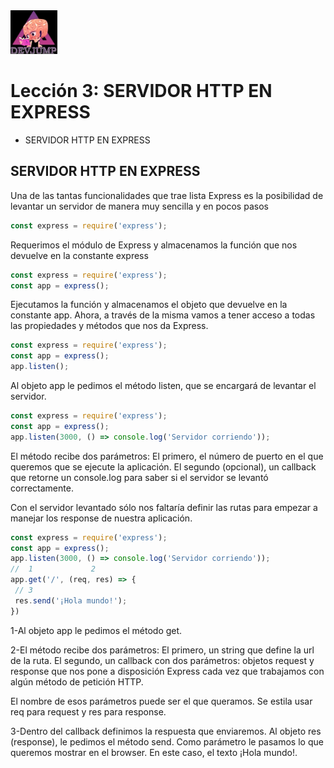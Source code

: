 <img  src='../logo.png' height='70px'>

# Lección 3: SERVIDOR HTTP EN EXPRESS

* SERVIDOR HTTP EN EXPRESS


## SERVIDOR HTTP EN EXPRESS

Una de las tantas funcionalidades que trae lista Express es la posibilidad de levantar un servidor de manera muy sencilla y en pocos pasos

```javascript 
const express = require('express');
```
Requerimos el módulo de Express
y almacenamos la función que
nos devuelve en la constante
express

```javascript
const express = require('express');
const app = express();
```
Ejecutamos la función y
almacenamos el objeto que
devuelve en la constante app.
Ahora, a través de la misma
vamos a tener acceso a todas las
propiedades y métodos que nos
da Express.

```javascript
const express = require('express');
const app = express();
app.listen();
```
Al objeto app le pedimos el
método listen, que se encargará
de levantar el servidor. 

```javascript
const express = require('express');
const app = express();
app.listen(3000, () => console.log('Servidor corriendo'));
```
El método recibe dos parámetros:
El primero, el número de puerto
en el que queremos que se
ejecute la aplicación.
El segundo (opcional), un callback
que retorne un console.log para
saber si el servidor se levantó
correctamente.


Con el servidor levantado sólo nos faltaría definir las rutas para empezar a manejar los response de nuestra aplicación.

```javascript
const express = require('express');
const app = express();
app.listen(3000, () => console.log('Servidor corriendo'));
//  1             2
app.get('/', (req, res) => {
 // 3
 res.send('¡Hola mundo!');
})
```
1-Al objeto app le pedimos el
método get.

2-El método recibe dos parámetros:
El primero, un string que define la
url de la ruta.
El segundo, un callback con dos
parámetros: objetos request y
response que nos pone a
disposición Express cada vez que
trabajamos con algún método de
petición HTTP.

El nombre de esos parámetros
puede ser el que queramos. Se
estila usar req para request y res
para response.

3-Dentro del callback definimos la
respuesta que enviaremos.
Al objeto res (response), le
pedimos el método send. Como
parámetro le pasamos lo que
queremos mostrar en el browser.
En este caso, el texto ¡Hola
mundo!.